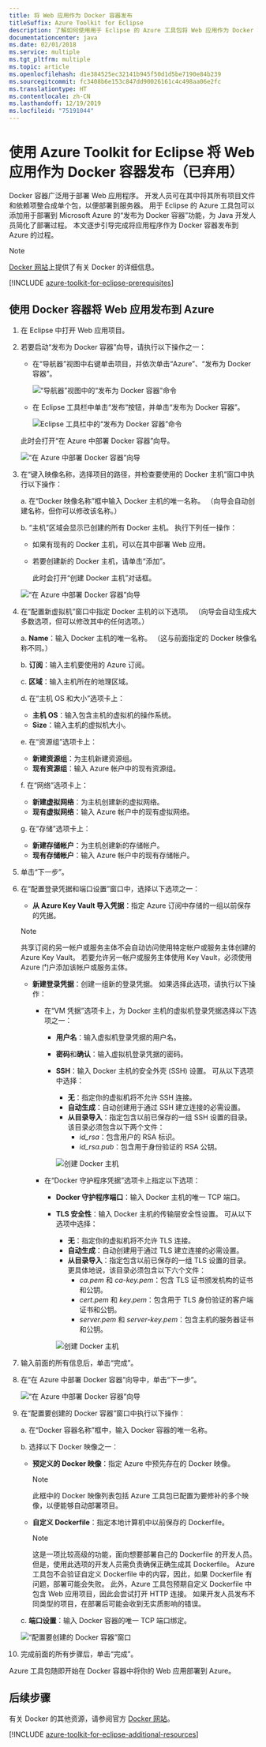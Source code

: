 ```yaml
---
title: 将 Web 应用作为 Docker 容器发布
titleSuffix: Azure Toolkit for Eclipse
description: 了解如何使用用于 Eclipse 的 Azure 工具包将 Web 应用作为 Docker 容器发布到 Microsoft Azure。
documentationcenter: java
ms.date: 02/01/2018
ms.service: multiple
ms.tgt_pltfrm: multiple
ms.topic: article
ms.openlocfilehash: d1e384525ec32141b945f50d1d5be7190e84b239
ms.sourcegitcommit: fc3408b6e153c847dd90026161c4c498aa06e2fc
ms.translationtype: HT
ms.contentlocale: zh-CN
ms.lasthandoff: 12/19/2019
ms.locfileid: "75191044"
---
```

# <a name="publish-a-web-app-as-a-docker-container-by-using-the-azure-toolkit-for-eclipse-deprecated"></a>使用 Azure Toolkit for Eclipse 将 Web 应用作为 Docker 容器发布（已弃用）

Docker 容器广泛用于部署 Web 应用程序。 开发人员可在其中将其所有项目文件和依赖项整合成单个包，以便部署到服务器。 用于 Eclipse 的 Azure 工具包可以添加用于部署到 Microsoft Azure 的“发布为 Docker 容器”功能，为 Java 开发人员简化了部署过程。  本文逐步引导完成将应用程序作为 Docker 容器发布到 Azure 的过程。

> [!NOTE]
> [Docker 网站]上提供了有关 Docker 的详细信息。
>

[!INCLUDE [azure-toolkit-for-eclipse-prerequisites](../includes/azure-toolkit-for-eclipse-prerequisites.md)]

## <a name="publish-your-web-app-to-azure-by-using-a-docker-container"></a>使用 Docker 容器将 Web 应用发布到 Azure

1. 在 Eclipse 中打开 Web 应用项目。

2. 若要启动“发布为 Docker 容器”向导，请执行以下操作之一： 

   * 在“导航器”视图中右键单击项目，并依次单击“Azure”、“发布为 Docker 容器”。   

      ![“导航器”视图中的“发布为 Docker 容器”命令][PUB01]

   * 在 Eclipse 工具栏中单击“发布”按钮，并单击“发布为 Docker 容器”。  

      ![Eclipse 工具栏中的“发布为 Docker 容器”命令][PUB02]
      
   此时会打开“在 Azure 中部署 Docker 容器”向导。 

   ![“在 Azure 中部署 Docker 容器”向导][PUB03]

3. 在“键入映像名称，选择项目的路径，并检查要使用的 Docker 主机”窗口中执行以下操作： 

   a. 在“Docker 映像名称”框中输入 Docker 主机的唯一名称。  （向导会自动创建名称，但你可以修改该名称。）

   b. “主机”区域会显示已创建的所有 Docker 主机。  执行下列任一操作：

   * 如果有现有的 Docker 主机，可以在其中部署 Web 应用。
   * 若要创建新的 Docker 主机，请单击“添加”。   
      
      此时会打开“创建 Docker 主机”对话框。 

   ![“在 Azure 中部署 Docker 容器”向导][PUB04a]

4. 在“配置新虚拟机”窗口中指定 Docker 主机的以下选项。  （向导会自动生成大多数选项，但可以修改其中的任何选项。）

   a. **Name**：输入 Docker 主机的唯一名称。 （这与前面指定的 Docker 映像名称不同。）

   b. **订阅**：输入主机要使用的 Azure 订阅。

   c. **区域**：输入主机所在的地理区域。

   d. 在“主机 OS 和大小”选项卡上：  
   * **主机 OS**：输入包含主机的虚拟机的操作系统。
   * **Size**：输入主机的虚拟机大小。

   e. 在“资源组”选项卡上：  
   * **新建资源组**：为主机新建资源组。
   * **现有资源组**：输入 Azure 帐户中的现有资源组。

   f. 在“网络”选项卡上：  
   * **新建虚拟网络**：为主机创建新的虚拟网络。
   * **现有虚拟网络**：输入 Azure 帐户中的现有虚拟网络。

   g. 在“存储”选项卡上：  
   * **新建存储帐户**：为主机创建新的存储帐户。
   * **现有存储帐户**：输入 Azure 帐户中的现有存储帐户。

5. 单击“下一步”。 

6. 在“配置登录凭据和端口设置”窗口中，选择以下选项之一： 

   * **从 Azure Key Vault 导入凭据**：指定 Azure 订阅中存储的一组以前保存的凭据。 

   >[!NOTE]
   >共享订阅的另一帐户或服务主体不会自动访问使用特定帐户或服务主体创建的 Azure Key Vault。 若要允许另一帐户或服务主体使用 Key Vault，必须使用 Azure 门户添加该帐户或服务主体。
   >

   * **新建登录凭据**：创建一组新的登录凭据。 如果选择此选项，请执行以下操作： 
    
     * 在“VM 凭据”选项卡上，为 Docker 主机的虚拟机登录凭据选择以下选项之一：  

       * **用户名**：输入虚拟机登录凭据的用户名。 
       * **密码**和**确认**：输入虚拟机登录凭据的密码。 
       * **SSH**：输入 Docker 主机的安全外壳 (SSH) 设置。 可从以下选项中选择： 
          * **无**：指定你的虚拟机将不允许 SSH 连接。 
          * **自动生成**：自动创建用于通过 SSH 建立连接的必需设置。 
          * **从目录导入**：指定包含以前已保存的一组 SSH 设置的目录。 该目录必须包含以下两个文件： 
             * *id_rsa*：包含用户的 RSA 标识。 
             * *id_rsa.pub*：包含用于身份验证的 RSA 公钥。 
        
         ![创建 Docker 主机][PUB05]

     * 在“Docker 守护程序凭据”选项卡上指定以下选项：  

       * **Docker 守护程序端口**：输入 Docker 主机的唯一 TCP 端口。 
       * **TLS 安全性**：输入 Docker 主机的传输层安全性设置。 可从以下选项中选择： 
          * **无**：指定你的虚拟机将不允许 TLS 连接。 
          * **自动生成**：自动创建用于通过 TLS 建立连接的必需设置。 
          * **从目录导入**：指定包含以前已保存的一组 TLS 设置的目录。 更具体地说，该目录必须包含以下六个文件： 
             * *ca.pem* 和 *ca-key.pem*：包含 TLS 证书颁发机构的证书和公钥。 
             * *cert.pem* 和 *key.pem*：包含用于 TLS 身份验证的客户端证书和公钥。 
             * *server.pem* 和 *server-key.pem*：包含主机的服务器证书和公钥。 

         ![创建 Docker 主机][PUB06]

7. 输入前面的所有信息后，单击“完成”。 

8. 在“在 Azure 中部署 Docker 容器”向导中，单击“下一步”。  

   ![“在 Azure 中部署 Docker 容器”向导][PUB07]

9. 在“配置要创建的 Docker 容器”窗口中执行以下操作： 

   a. 在“Docker 容器名称”框中，输入 Docker 容器的唯一名称。 

   b. 选择以下 Docker 映像之一： 

   * **预定义的 Docker 映像**：指定 Azure 中预先存在的 Docker 映像。 

     >[!NOTE]
     >此框中的 Docker 映像列表包括 Azure 工具包已配置为要修补的多个映像，以便能够自动部署项目。
     >

   * **自定义 Dockerfile**：指定本地计算机中以前保存的 Dockerfile。

     >[!NOTE]
     >这是一项比较高级的功能，面向想要部署自己的 Dockerfile 的开发人员。 但是，使用此选项的开发人员需负责确保正确生成其 Dockerfile。 Azure 工具包不会验证自定义 Dockerfile 中的内容，因此，如果 Dockerfile 有问题，部署可能会失败。 此外，Azure 工具包预期自定义 Dockerfile 中包含 Web 应用项目，因此会尝试打开 HTTP 连接。 如果开发人员发布不同类型的项目，在部署后可能会收到无实质影响的错误。
     >

   c. **端口设置**：输入 Docker 容器的唯一 TCP 端口绑定。

      ![“配置要创建的 Docker 容器”窗口][PUB08]

10. 完成前面的所有步骤后，单击“完成”。 

Azure 工具包随即开始在 Docker 容器中将你的 Web 应用部署到 Azure。 

## <a name="next-steps"></a>后续步骤

有关 Docker 的其他资源，请参阅官方 [Docker 网站]。

[!INCLUDE [azure-toolkit-for-eclipse-additional-resources](../includes/azure-toolkit-for-eclipse-additional-resources.md)]

<!-- URL List -->

[Docker 网站]: https://www.docker.com/

<!-- IMG List -->

[PUB01]: media/azure-toolkit-for-eclipse-publish-as-docker-container/PUB01.png
[PUB02]: media/azure-toolkit-for-eclipse-publish-as-docker-container/PUB02.png
[PUB03]: media/azure-toolkit-for-eclipse-publish-as-docker-container/PUB03.png
[PUB04a]: media/azure-toolkit-for-eclipse-publish-as-docker-container/PUB04a.png
[PUB04b]: media/azure-toolkit-for-eclipse-publish-as-docker-container/PUB04b.png
[PUB04c]: media/azure-toolkit-for-eclipse-publish-as-docker-container/PUB04c.png
[PUB04d]: media/azure-toolkit-for-eclipse-publish-as-docker-container/PUB04d.png
[PUB05]: media/azure-toolkit-for-eclipse-publish-as-docker-container/PUB05.png
[PUB06]: media/azure-toolkit-for-eclipse-publish-as-docker-container/PUB06.png
[PUB07]: media/azure-toolkit-for-eclipse-publish-as-docker-container/PUB07.png
[PUB08]: media/azure-toolkit-for-eclipse-publish-as-docker-container/PUB08.png

